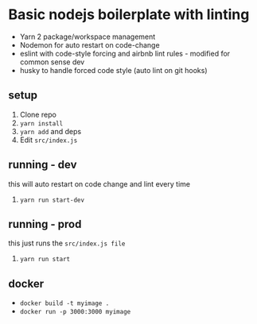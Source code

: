 # Basic nodejs boilerplate with linting

* Yarn 2 package/workspace management
* Nodemon for auto restart on code-change
* eslint with code-style forcing and airbnb lint rules - modified for common sense dev
* husky to handle forced code style (auto lint on git hooks)

## setup

1. Clone repo
2. `yarn install`
3. `yarn add` and deps
4. Edit `src/index.js`

## running - dev

this will auto restart on code change and lint every time

1. `yarn run start-dev`

## running - prod

this just runs the `src/index.js file`

1. `yarn run start`

## docker

* `docker build -t myimage .`
* `docker run -p 3000:3000 myimage`

